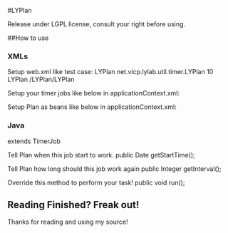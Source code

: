 #LYPlan

Release under LGPL license, consult your right before using.

##How to use

### XMLs

Setup web.xml like test case:
	<servlet>
		<servlet-name>LYPlan</servlet-name>
		<servlet-class>net.vicp.lylab.util.timer.LYPlan</servlet-class>
		<load-on-startup>10</load-on-startup>
	</servlet>
	<servlet-mapping>
		<servlet-name>LYPlan</servlet-name>
		<url-pattern>/LYPlan/LYPlan</url-pattern>
	</servlet-mapping>

Setup your timer jobs like below in applicationContext.xml:
	<bean name="testjob" class="***.***.timer.AvgComment" scope="prototype" />
 
Setup Plan as beans like below in applicationContext.xml:
	<bean name="plan" class="net.vicp.lylab.util.timer.Plan" scope="prototype">
		<property name="jobs">
			<list>
				<ref bean="testjob" /> <!-- and reference your job here! -->
			</list>
		</property>
	</bean>

### Java
extends TimerJob

Tell Plan when this job start to work.
public Date getStartTime();

Tell Plan how long should this job work again
public Integer getInterval();

Override this method to perform your task!
public void run();

## Reading Finished? Freak out!
Thanks for reading and using my source!